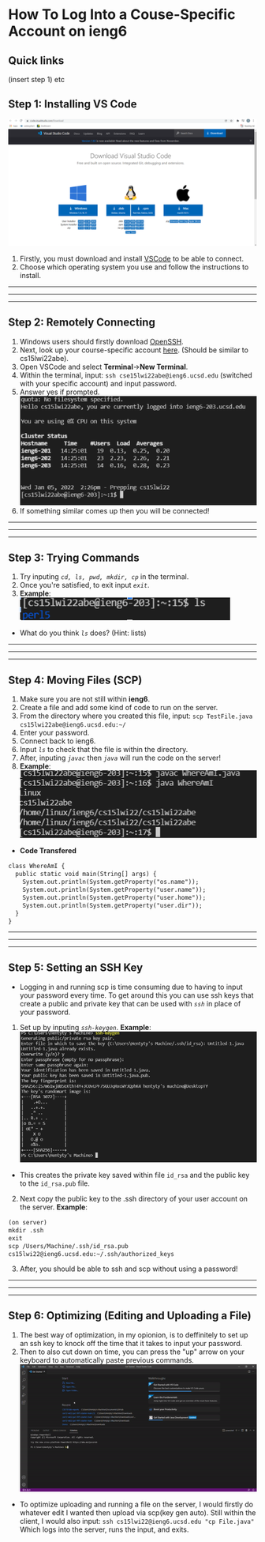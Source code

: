 # How To Log Into a Couse-Specific Account on ieng6

## Quick links
(insert step 1) etc


## Step 1: Installing VS Code
![Image](vscodeSS.png)
1. Firstly, you must download and install [VSCode](https://code.visualstudio.com/Download) to be able to connect.
2. Choose which operating system you use and follow the instructions to install.
------------------------------------------------------------
------------------------------------------------------------
------------------------------------------------------------
## Step 2: Remotely Connecting
1. Windows users should firstly download [OpenSSH](https://docs.microsoft.com/en-us/windows-server/administration/openssh/openssh_install_firstuse).
2. Next, look up your course-specific account [here](https://sdacs.ucsd.edu/~icc/index.php). (Should be similar to cs15lwi22abe).
3. Open VSCode and select **Terminal**->**New Terminal**.
4. Within the terminal, input:
`ssh cse15lwi22abe@ieng6.ucsd.edu` (switched with your specific account) and input password.
5. Answer yes if prompted.
![Image](connectSS.png)
6. If something similar comes up then you will be connected!
---
---
---
## Step 3: Trying Commands
1. Try inputing *`cd, ls, pwd, mkdir, cp`* in the terminal.
2. Once you're satisfied, to exit input *`exit`*.
3. **Example**:
![Image](commandSS.png)
* What do you think *`ls`* does? (Hint: lists)
---
---
---
## Step 4: Moving Files (SCP)
1. Make sure you are not still within **ieng6**.
2. Create a file and add some kind of code to run on the server.
3. From the directory where you created this file, input:
`scp TestFile.java cs15lwi22abe@ieng6.ucsd.edu:~/`
4. Enter your password.
5. Connect back to ieng6.
6. Input *`ls`* to check that the file is within the directory.
7. After, inputing *`javac`* then *`java`* will run the code on the server!
8. **Example**:
![Image](EXAMPLESS.png)
* **Code Transfered**
```
class WhereAmI {
  public static void main(String[] args) {
    System.out.println(System.getProperty("os.name"));
    System.out.println(System.getProperty("user.name"));
    System.out.println(System.getProperty("user.home"));
    System.out.println(System.getProperty("user.dir"));
  }
}
```
------------------------------------------------------------
---
---
## Step 5: Setting an SSH Key
* Logging in and running scp is time consuming due to having to input your password every time. To get around this you can use ssh keys that create a public and private key that can be used with *`ssh`* in place of your password.
1. Set up by inputing *`ssh-keygen`*. 
**Example**:
![Image](SSHSS.png)
* This creates the private key saved within file `id_rsa` and the public key to the `id_rsa.pub` file.
2. Next copy the public key to the .ssh directory of your user account on the server.
**Example**: 
```
(on server)
mkdir .ssh
exit
scp /Users/Machine/.ssh/id_rsa.pub cs15lwi22@ieng6.ucsd.edu:~/.ssh/authorized_keys
```
3. After, you should be able to ssh and scp without using a password!
---
---
---
## Step 6: Optimizing (Editing and Uploading a File)
1. The best way of optimization, in my opionion, is to deffinitely to set up an ssh key to knock off the time that it takes to input your password.
2. Then to also cut down on time, you can press the "up" arrow on your keyboard to automatically paste previous commands.
![Image](gif.gif)
* To optimize uploading and running a file on the server, I would firstly do whatever edit I wanted then upload via scp(key gen auto). Still within the client, I would also input: 
`ssh cs15lwi22@ieng6.ucsd.edu "cp File.java"`
Which logs into the server, runs the input, and exits.
